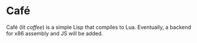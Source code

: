 Café
====

Café (lit _coffee_) is a simple Lisp that compiles to Lua. Eventually, a backend for x86 assembly and JS will be added.
